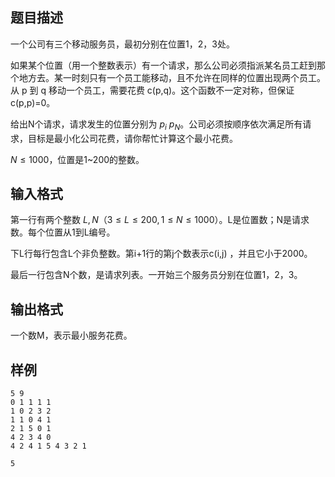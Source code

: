 ## 题目描述


一个公司有三个移动服务员，最初分别在位置1，2，3处。

如果某个位置（用一个整数表示）有一个请求，那么公司必须指派某名员工赶到那个地方去。某一时刻只有一个员工能移动，且不允许在同样的位置出现两个员工。从 p 到 q 移动一个员工，需要花费 c(p,q)。这个函数不一定对称，但保证 c(p,p)=0。

给出N个请求，请求发生的位置分别为 $p_i ~p_N$。公司必须按顺序依次满足所有请求，目标是最小化公司花费，请你帮忙计算这个最小花费。

$N \leq 1000$，位置是1~200的整数。

## 输入格式

第一行有两个整数 $L,N$（$3 \leq L \leq 200, 1 \leq N \leq 1000$）。L是位置数；N是请求数。每个位置从1到L编号。

下L行每行包含L个非负整数。第i+1行的第j个数表示c(i,j) ，并且它小于2000。

最后一行包含N个数，是请求列表。一开始三个服务员分别在位置1，2，3。


## 输出格式

一个数M，表示最小服务花费。

## 样例

```input1
5 9
0 1 1 1 1
1 0 2 3 2
1 1 0 4 1
2 1 5 0 1
4 2 3 4 0
4 2 4 1 5 4 3 2 1
```

```output1
5
```

